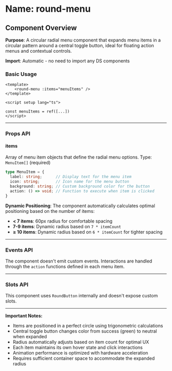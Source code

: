 # Name: round-menu
## Component Overview

**Purpose**: A circular radial menu component that expands menu items in a circular pattern around a central toggle button, ideal for floating action menus and contextual controls.

**Import**: Automatic - no need to import any DS components

### Basic Usage

```vue
<template>
    <round-menu :items="menuItems" />
</template>

<script setup lang="ts">

const menuItems = ref([...])
</script>
```

---

### Props API

#### items
Array of menu item objects that define the radial menu options. Type: `MenuItem[]` (required)

```typescript
type MenuItem = {
  label: string;      // Display text for the menu item
  icon: string;       // Icon name for the menu button
  background: string; // Custom background color for the button
  action: () => void; // Function to execute when item is clicked
}
```

**Dynamic Positioning**: The component automatically calculates optimal positioning based on the number of items:
- **< 7 items**: 60px radius for comfortable spacing
- **7-9 items**: Dynamic radius based on `7 * itemCount`
- **≥ 10 items**: Dynamic radius based on `6 * itemCount` for tighter spacing

---

### Events API

The component doesn't emit custom events. Interactions are handled through the `action` functions defined in each menu item.

---

### Slots API

This component uses `RoundButton` internally and doesn't expose custom slots.

---

**Important Notes:**
- Items are positioned in a perfect circle using trigonometric calculations
- Central toggle button changes color from success (green) to neutral when expanded
- Radius automatically adjusts based on item count for optimal UX
- Each item maintains its own hover state and click interactions
- Animation performance is optimized with hardware acceleration
- Requires sufficient container space to accommodate the expanded radius